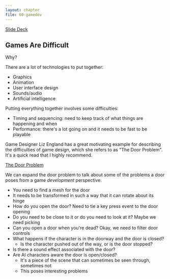 ```yaml
---
layout: chapter
file: 00-gamedev
---
```



<a href="https://docs.google.com/presentation/d/1RGD4st6F9-GlvgijIMWyA3J9Rdj8T_6ikbtW7QPRIf4/edit?usp=sharing" class="btn btn-primary">Slide Deck</a>

## Games Are Difficult

Why?

There are a lot of technologies to put together:

- Graphics
- Animation
- User interface design
- Sounds/audio
- Artificial intelligence

Putting everything together involves some difficulties:

- Timing and sequencing: need to keep track of what things are happening and when
- Performance: there's a lot going on and it needs to be fast to be playable

Game Designer Liz England has a great motivating example for describing the difficulties of game design,
which she refers to as "The Door Problem".
It's a quick read that I highly recommend.

[The Door Problem](http://www.lizengland.com/blog/2014/04/the-door-problem/)

We can expand the door problem to talk about some of the problems a door poses
from a game *development* perspective.

- You need to find a mesh for the door
- It needs to be transformed in such a way that it can rotate about its hinge
- How do you open the door? Need to tie a key press event to the door opening
- Do you need to be close to it or do you need to look at it? Maybe we need picking
- Can you open a door when you're dead? Okay, we need to filter door controls
- What happens if the character is in the doorway and the door is closed?
  - Is the character pushed out of the way, or is the door stopped?
- Is there a sound effect associated with the door?
- Are AI characters aware the door is open/closed?
  - It's a piece of the scene that can sometimes be seen through, sometimes not
  - This poses interesting problems
